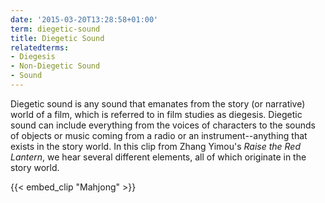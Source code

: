 ```yaml
---
date: '2015-03-20T13:28:58+01:00'
term: diegetic-sound
title: Diegetic Sound
relatedterms:
- Diegesis
- Non-Diegetic Sound
- Sound
---
```


Diegetic sound is any sound that emanates from the story (or
narrative) world of a film, which is referred to in film studies as
diegesis.<!--more--> Diegetic sound can include everything from the voices of
characters to the sounds of objects or music coming from a radio or an
instrument--anything that exists in the story world. In this clip from
Zhang Yimou's <i>Raise the Red Lantern</i>, we hear several different
elements, all of which originate in the story world.

{{< embed_clip "Mahjong" >}}